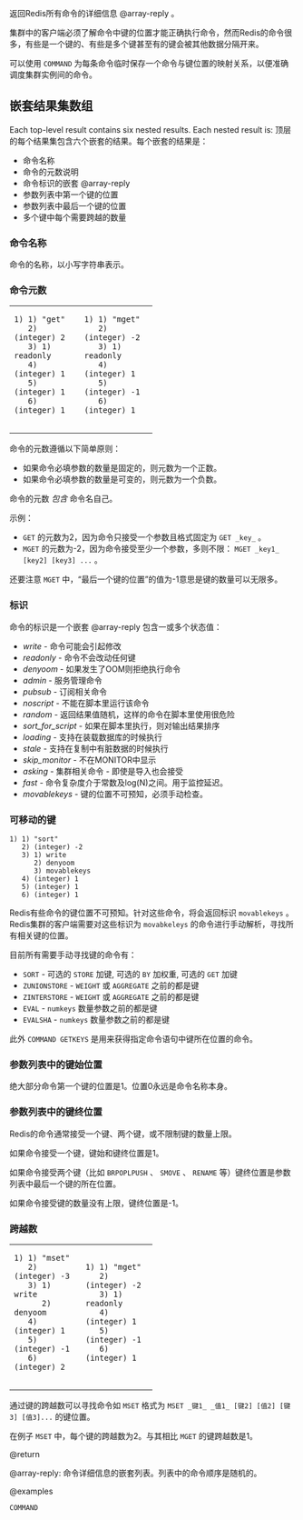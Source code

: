 返回Redis所有命令的详细信息  @array-reply 。

集群中的客户端必须了解命令中键的位置才能正确执行命令，然而Redis的命令很多，有些是一个键的、有些是多个键甚至有的键会被其他数据分隔开来。

可以使用 `COMMAND` 为每条命令临时保存一个命令与键位置的映射关系，以便准确调度集群实例间的命令。

## 嵌套结果集数组
Each top-level result contains six nested results.  Each nested result is:
顶层的每个结果集包含六个嵌套的结果。每个嵌套的结果是：

  - 命令名称
  - 命令的元数说明
  - 命令标识的嵌套 @array-reply
  - 参数列表中第一个键的位置
  - 参数列表中最后一个键的位置
  - 多个键中每个需要跨越的数量

### 命令名称

命令的名称，以小写字符串表示。

### 命令元数

<table style="width:50%">
<tr><td>
<pre>
<code>1) 1) "get"
   2) (integer) 2
   3) 1) readonly
   4) (integer) 1
   5) (integer) 1
   6) (integer) 1
</code>
</pre>
</td>
<td>
<pre>
<code>1) 1) "mget"
   2) (integer) -2
   3) 1) readonly
   4) (integer) 1
   5) (integer) -1
   6) (integer) 1
</code>
</pre>
</td></tr>
</table>

命令的元数遵循以下简单原则：

  - 如果命令必填参数的数量是固定的，则元数为一个正数。
  - 如果命令必填参数的数量是可变的，则元数为一个负数。

命令的元数 _包含_ 命令名自己。

示例：

  - `GET` 的元数为2，因为命令只接受一个参数且格式固定为 `GET _key_` 。
  - `MGET` 的元数为-2，因为命令接受至少一个参数，多则不限： `MGET _key1_ [key2] [key3] ...` 。

还要注意 `MGET` 中，“最后一个键的位置”的值为-1意思是键的数量可以无限多。

### 标识
命令的标识是一个嵌套 @array-reply 包含一或多个状态值：

  - *write* - 命令可能会引起修改
  - *readonly* - 命令不会改动任何键
  - *denyoom* - 如果发生了OOM则拒绝执行命令
  - *admin* - 服务管理命令
  - *pubsub* - 订阅相关命令
  - *noscript* - 不能在脚本里运行该命令
  - *random* - 返回结果值随机，这样的命令在脚本里使用很危险
  - *sort\_for\_script* - 如果在脚本里执行，则对输出结果排序
  - *loading* - 支持在装载数据库的时候执行
  - *stale* - 支持在复制中有脏数据的时候执行
  - *skip_monitor* - 不在MONITOR中显示
  - *asking* - 集群相关命令 - 即使是导入也会接受
  - *fast* - 命令复杂度介于常数及log(N)之间。用于监控延迟。
  - *movablekeys* - 键的位置不可预知，必须手动检查。


### 可移动的键

```
1) 1) "sort"
   2) (integer) -2
   3) 1) write
      2) denyoom
      3) movablekeys
   4) (integer) 1
   5) (integer) 1
   6) (integer) 1
```

Redis有些命令的键位置不可预知。针对这些命令，将会返回标识 `movablekeys` 。
Redis集群的客户端需要对这些标识为 `movabkeleys` 的命令进行手动解析，寻找所有相关键的位置。

目前所有需要手动寻找键的命令有：

  - `SORT` - 可选的 `STORE` 加键, 可选的 `BY` 加权重, 可选的 `GET` 加键
  - `ZUNIONSTORE` - `WEIGHT` 或 `AGGREGATE` 之前的都是键
  - `ZINTERSTORE` - `WEIGHT` 或 `AGGREGATE` 之前的都是键
  - `EVAL` - `numkeys` 数量参数之前的都是键
  - `EVALSHA` - `numkeys` 数量参数之前的都是键

此外 `COMMAND GETKEYS` 是用来获得指定命令语句中键所在位置的命令。

### 参数列表中的键始位置

绝大部分命令第一个键的位置是1。位置0永远是命令名称本身。


### 参数列表中的键终位置

Redis的命令通常接受一个键、两个键，或不限制键的数量上限。

如果命令接受一个键，键始和键终位置是1。

如果命令接受两个键（比如 `BRPOPLPUSH` 、 `SMOVE` 、 `RENAME` 等）键终位置是参数列表中最后一个键的所在位置。

如果命令接受键的数量没有上限，键终位置是-1。


### 跨越数

<table style="width:50%">
<tr><td>
<pre>
<code>1) 1) "mset"
   2) (integer) -3
   3) 1) write
      2) denyoom
   4) (integer) 1
   5) (integer) -1
   6) (integer) 2
</code>
</pre>
</td>
<td>
<pre>
<code>1) 1) "mget"
   2) (integer) -2
   3) 1) readonly
   4) (integer) 1
   5) (integer) -1
   6) (integer) 1
</code>
</pre>
</td></tr>
</table>

通过键的跨越数可以寻找命令如 `MSET` 格式为 `MSET _键1_ _值1_ [键2] [值2] [键3] [值3]...` 的键位置。

在例子 `MSET` 中，每个键的跨越数为2。与其相比 `MGET` 的键跨越数是1。



@return

@array-reply: 命令详细信息的嵌套列表。列表中的命令顺序是随机的。

@examples

```cli
COMMAND
```
